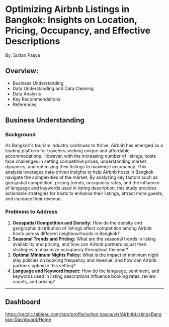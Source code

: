 # **Optimizing Airbnb Listings in Bangkok: Insights on Location, Pricing, Occupancy, and Effective Descriptions**

By: Sultan Pasya

## **Overview:**
- Business Understanding
- Data Understanding and Data Cleaning
- Data Analysis
- Key Recommendations
- References

## **Business Understanding**

### **Background**

As Bangkok's tourism industry continues to thrive, Airbnb has emerged as a leading platform for travelers seeking unique and affordable accommodations. However, with the increasing number of listings, hosts face challenges in setting competitive prices, understanding market dynamics, and optimizing their listings to maximize occupancy. This analysis leverages data-driven insights to help Airbnb hosts in Bangkok navigate the complexities of the market. By analyzing key factors such as geospatial competition, pricing trends, occupancy rates, and the influence of language and keywords used in listing description, this study provides actionable strategies for hosts to enhance their listings, attract more guests, and increase their revenue.

### **Problems to Address**

1. **Geospatial Competition and Density:** How do the density and geographic distribution of listings affect competition among Airbnb hosts across different neighbourhoods in Bangkok?
2. **Seasonal Trends and Pricing:** What are the seasonal trends in listing availability and pricing, and how can Airbnb partners adjust their strategies to maximize occupancy throughout the year?
3. **Optimal Minimum Nights Policy:** What is the impact of minimum night stay policies on booking frequency and revenue, and how can Airbnb partners optimize this setting?
4. **Language and Keyword Impact:** How do the language, sentiment, and keywords used in listing descriptions influence booking rates, review counts, and pricing?

---

## Dashboard

https://public.tableau.com/app/profile/sultan.pasya/viz/AirbnbListingsBangkok-Dashboard/Home
